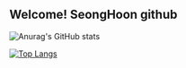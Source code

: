 ## Welcome! SeongHoon github


![Anurag's GitHub stats](https://github-readme-stats.vercel.app/api?username=seonghoon0515&show_icons=true&theme=highcontrast)

[![Top Langs](https://github-readme-stats.vercel.app/api/top-langs/?username=seonghoon0515&langs_count=5)](https://github.com/seonghoon0515/github-readme-stats)
